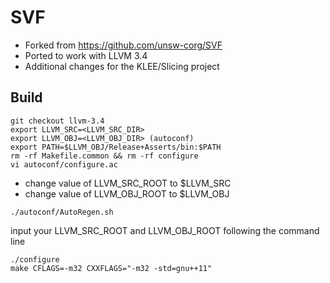 # SVF
* Forked from https://github.com/unsw-corg/SVF
* Ported to work with LLVM 3.4
* Additional changes for the KLEE/Slicing project
## Build
```
git checkout llvm-3.4
export LLVM_SRC=<LLVM_SRC_DIR>
export LLVM_OBJ=<LLVM_OBJ_DIR> (autoconf)
export PATH=$LLVM_OBJ/Release+Asserts/bin:$PATH
rm -rf Makefile.common && rm -rf configure
vi autoconf/configure.ac
```

* change value of LLVM\_SRC\_ROOT to $LLVM\_SRC
* change value of LLVM\_OBJ\_ROOT to $LLVM\_OBJ

```
./autoconf/AutoRegen.sh
```
input your LLVM\_SRC\_ROOT and LLVM\_OBJ\_ROOT following the command line

```
./configure
make CFLAGS=-m32 CXXFLAGS="-m32 -std=gnu++11"
```

